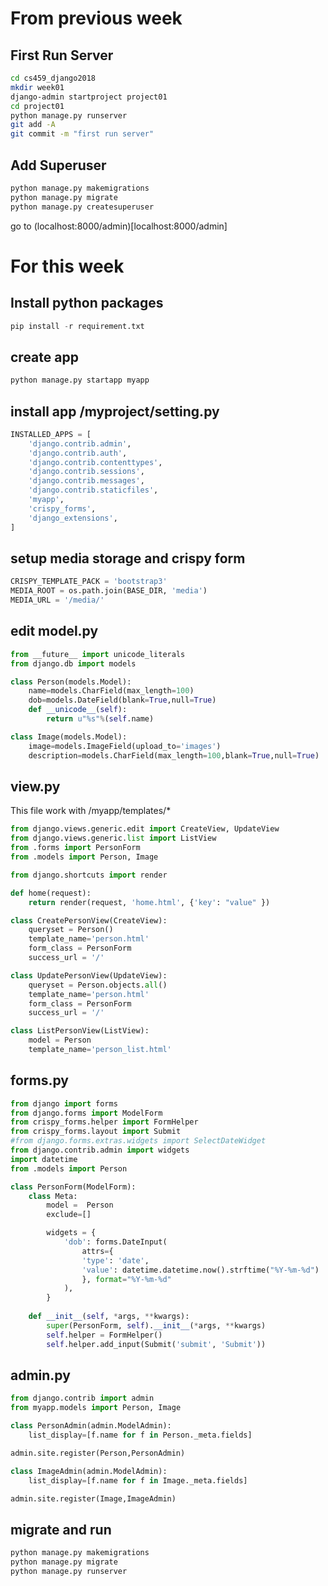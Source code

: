 # From previous week
## First Run Server
```sh
cd cs459_django2018
mkdir week01
django-admin startproject project01
cd project01 
python manage.py runserver 
git add -A
git commit -m "first run server"
```

## Add Superuser
```sh
python manage.py makemigrations
python manage.py migrate
python manage.py createsuperuser
```

go to (localhost:8000/admin)[localhost:8000/admin]

# For this week
## Install python packages
```python
pip install -r requirement.txt
```

## create app
```sh
python manage.py startapp myapp
```

## install app /myproject/setting.py
```python
INSTALLED_APPS = [
    'django.contrib.admin',
    'django.contrib.auth',
    'django.contrib.contenttypes',
    'django.contrib.sessions',
    'django.contrib.messages',
    'django.contrib.staticfiles',
    'myapp',
    'crispy_forms',
    'django_extensions',
]
```

## setup media storage and crispy form
```python
CRISPY_TEMPLATE_PACK = 'bootstrap3'
MEDIA_ROOT = os.path.join(BASE_DIR, 'media')
MEDIA_URL = '/media/'
```

## edit model.py
```python
from __future__ import unicode_literals
from django.db import models

class Person(models.Model):
	name=models.CharField(max_length=100)
	dob=models.DateField(blank=True,null=True)
	def __unicode__(self):
		return u"%s"%(self.name)

class Image(models.Model):
	image=models.ImageField(upload_to='images')
	description=models.CharField(max_length=100,blank=True,null=True)
```

## view.py
This file work with /myapp/templates/*
```python
from django.views.generic.edit import CreateView, UpdateView
from django.views.generic.list import ListView
from .forms import PersonForm
from .models import Person, Image

from django.shortcuts import render

def home(request):
	return render(request, 'home.html', {'key': "value" })

class CreatePersonView(CreateView):
	queryset = Person()
	template_name='person.html'
	form_class = PersonForm
	success_url = '/'

class UpdatePersonView(UpdateView):
	queryset = Person.objects.all()
	template_name='person.html'
	form_class = PersonForm
	success_url = '/'

class ListPersonView(ListView):
    model = Person
    template_name='person_list.html'
```
## forms.py
```python
from django import forms
from django.forms import ModelForm
from crispy_forms.helper import FormHelper
from crispy_forms.layout import Submit
#from django.forms.extras.widgets import SelectDateWidget
from django.contrib.admin import widgets
import datetime
from .models import Person

class PersonForm(ModelForm):
	class Meta:
		model =  Person
		exclude=[]

		widgets = {
			'dob': forms.DateInput(
				attrs={
				'type': 'date', 
				'value': datetime.datetime.now().strftime("%Y-%m-%d")
				}, format="%Y-%m-%d"
			),
		}
		
	def __init__(self, *args, **kwargs):
		super(PersonForm, self).__init__(*args, **kwargs)
		self.helper = FormHelper()
		self.helper.add_input(Submit('submit', 'Submit'))
```
## admin.py
```python
from django.contrib import admin
from myapp.models import Person, Image

class PersonAdmin(admin.ModelAdmin):
	list_display=[f.name for f in Person._meta.fields]

admin.site.register(Person,PersonAdmin)

class ImageAdmin(admin.ModelAdmin):
	list_display=[f.name for f in Image._meta.fields]

admin.site.register(Image,ImageAdmin)
```

## migrate and run
```sh
python manage.py makemigrations
python manage.py migrate
python manage.py runserver
```
